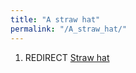 ```yaml
---
title: "A straw hat"
permalink: "/A_straw_hat/"
---
```


1.  REDIRECT [Straw hat](Straw_hat "wikilink")
